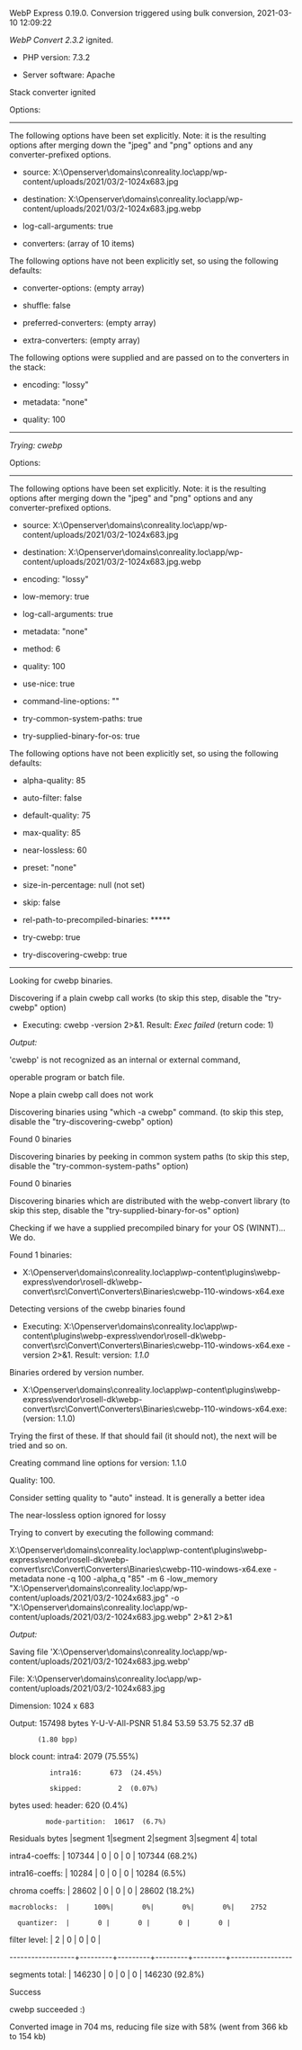 WebP Express 0.19.0. Conversion triggered using bulk conversion, 2021-03-10 12:09:22

*WebP Convert 2.3.2*  ignited.
- PHP version: 7.3.2
- Server software: Apache

Stack converter ignited

Options:
------------
The following options have been set explicitly. Note: it is the resulting options after merging down the "jpeg" and "png" options and any converter-prefixed options.
- source: X:\Openserver\domains\conreality.loc\app/wp-content/uploads/2021/03/2-1024x683.jpg
- destination: X:\Openserver\domains\conreality.loc\app/wp-content/uploads/2021/03/2-1024x683.jpg.webp
- log-call-arguments: true
- converters: (array of 10 items)

The following options have not been explicitly set, so using the following defaults:
- converter-options: (empty array)
- shuffle: false
- preferred-converters: (empty array)
- extra-converters: (empty array)

The following options were supplied and are passed on to the converters in the stack:
- encoding: "lossy"
- metadata: "none"
- quality: 100
------------


*Trying: cwebp* 

Options:
------------
The following options have been set explicitly. Note: it is the resulting options after merging down the "jpeg" and "png" options and any converter-prefixed options.
- source: X:\Openserver\domains\conreality.loc\app/wp-content/uploads/2021/03/2-1024x683.jpg
- destination: X:\Openserver\domains\conreality.loc\app/wp-content/uploads/2021/03/2-1024x683.jpg.webp
- encoding: "lossy"
- low-memory: true
- log-call-arguments: true
- metadata: "none"
- method: 6
- quality: 100
- use-nice: true
- command-line-options: ""
- try-common-system-paths: true
- try-supplied-binary-for-os: true

The following options have not been explicitly set, so using the following defaults:
- alpha-quality: 85
- auto-filter: false
- default-quality: 75
- max-quality: 85
- near-lossless: 60
- preset: "none"
- size-in-percentage: null (not set)
- skip: false
- rel-path-to-precompiled-binaries: *****
- try-cwebp: true
- try-discovering-cwebp: true
------------

Looking for cwebp binaries.
Discovering if a plain cwebp call works (to skip this step, disable the "try-cwebp" option)
- Executing: cwebp -version 2>&1. Result: *Exec failed* (return code: 1)

*Output:* 
'cwebp' is not recognized as an internal or external command,
operable program or batch file.

Nope a plain cwebp call does not work
Discovering binaries using "which -a cwebp" command. (to skip this step, disable the "try-discovering-cwebp" option)
Found 0 binaries
Discovering binaries by peeking in common system paths (to skip this step, disable the "try-common-system-paths" option)
Found 0 binaries
Discovering binaries which are distributed with the webp-convert library (to skip this step, disable the "try-supplied-binary-for-os" option)
Checking if we have a supplied precompiled binary for your OS (WINNT)... We do.
Found 1 binaries: 
- X:\Openserver\domains\conreality.loc\app\wp-content\plugins\webp-express\vendor\rosell-dk\webp-convert\src\Convert\Converters\Binaries\cwebp-110-windows-x64.exe
Detecting versions of the cwebp binaries found
- Executing: X:\Openserver\domains\conreality.loc\app\wp-content\plugins\webp-express\vendor\rosell-dk\webp-convert\src\Convert\Converters\Binaries\cwebp-110-windows-x64.exe -version 2>&1. Result: version: *1.1.0*
Binaries ordered by version number.
- X:\Openserver\domains\conreality.loc\app\wp-content\plugins\webp-express\vendor\rosell-dk\webp-convert\src\Convert\Converters\Binaries\cwebp-110-windows-x64.exe: (version: 1.1.0)
Trying the first of these. If that should fail (it should not), the next will be tried and so on.
Creating command line options for version: 1.1.0
Quality: 100. 
Consider setting quality to "auto" instead. It is generally a better idea
The near-lossless option ignored for lossy
Trying to convert by executing the following command:
X:\Openserver\domains\conreality.loc\app\wp-content\plugins\webp-express\vendor\rosell-dk\webp-convert\src\Convert\Converters\Binaries\cwebp-110-windows-x64.exe -metadata none -q 100 -alpha_q "85" -m 6 -low_memory "X:\Openserver\domains\conreality.loc\app/wp-content/uploads/2021/03/2-1024x683.jpg" -o "X:\Openserver\domains\conreality.loc\app/wp-content/uploads/2021/03/2-1024x683.jpg.webp" 2>&1 2>&1

*Output:* 
Saving file 'X:\Openserver\domains\conreality.loc\app/wp-content/uploads/2021/03/2-1024x683.jpg.webp'
File:      X:\Openserver\domains\conreality.loc\app/wp-content/uploads/2021/03/2-1024x683.jpg
Dimension: 1024 x 683
Output:    157498 bytes Y-U-V-All-PSNR 51.84 53.59 53.75   52.37 dB
           (1.80 bpp)
block count:  intra4:       2079  (75.55%)
              intra16:       673  (24.45%)
              skipped:         2  (0.07%)
bytes used:  header:            620  (0.4%)
             mode-partition:  10617  (6.7%)
 Residuals bytes  |segment 1|segment 2|segment 3|segment 4|  total
  intra4-coeffs:  |  107344 |       0 |       0 |       0 |  107344  (68.2%)
 intra16-coeffs:  |   10284 |       0 |       0 |       0 |   10284  (6.5%)
  chroma coeffs:  |   28602 |       0 |       0 |       0 |   28602  (18.2%)
    macroblocks:  |      100%|       0%|       0%|       0%|    2752
      quantizer:  |       0 |       0 |       0 |       0 |
   filter level:  |       2 |       0 |       0 |       0 |
------------------+---------+---------+---------+---------+-----------------
 segments total:  |  146230 |       0 |       0 |       0 |  146230  (92.8%)

Success
cwebp succeeded :)

Converted image in 704 ms, reducing file size with 58% (went from 366 kb to 154 kb)
